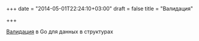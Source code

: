 +++
date = "2014-05-01T22:24:10+03:00"
draft = false
title = "Валидация"

+++

<p><a href="http://robteix.com/blog/2014/04/29/package-validate/">Валидация</a> в Go для данных в структурах</p>

